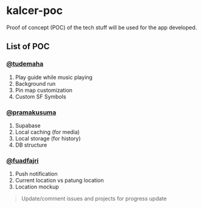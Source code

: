 # kalcer-poc

Proof of concept (POC) of the tech stuff will be used for the app developed.

## List of POC

### [@tudemaha](https://github.com/tudemaha)

1. Play guide while music playing
2. Background run
3. Pin map customization
4. Custom SF Symbols

### [@pramakusuma](https://github.com/pramakusuma)

1. Supabase
2. Local caching (for media)
3. Local storage (for history)
4. DB structure

### [@fuadfajri](https://github.com/fuadfajri)

1. Push notification
2. Current location vs patung location
3. Location mockup

> Update/comment issues and projects for progress update
